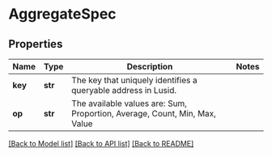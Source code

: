 # AggregateSpec

## Properties
Name | Type | Description | Notes
------------ | ------------- | ------------- | -------------
**key** | **str** | The key that uniquely identifies a queryable address in Lusid. | 
**op** | **str** | The available values are: Sum, Proportion, Average, Count, Min, Max, Value | 

[[Back to Model list]](../README.md#documentation-for-models) [[Back to API list]](../README.md#documentation-for-api-endpoints) [[Back to README]](../README.md)


